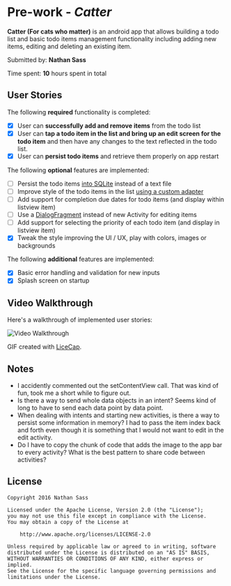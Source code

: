 # Pre-work - *Catter*

**Catter (For cats who matter)** is an android app that allows building a todo list and basic todo items management functionality including adding new items, editing and deleting an existing item.

Submitted by: **Nathan Sass**

Time spent: **10** hours spent in total

## User Stories

The following **required** functionality is completed:

* [x] User can **successfully add and remove items** from the todo list
* [x] User can **tap a todo item in the list and bring up an edit screen for the todo item** and then have any changes to the text reflected in the todo list.
* [x] User can **persist todo items** and retrieve them properly on app restart

The following **optional** features are implemented:

* [ ] Persist the todo items [into SQLite](http://guides.codepath.com/android/Persisting-Data-to-the-Device#sqlite) instead of a text file
* [ ] Improve style of the todo items in the list [using a custom adapter](http://guides.codepath.com/android/Using-an-ArrayAdapter-with-ListView)
* [ ] Add support for completion due dates for todo items (and display within listview item)
* [ ] Use a [DialogFragment](http://guides.codepath.com/android/Using-DialogFragment) instead of new Activity for editing items
* [ ] Add support for selecting the priority of each todo item (and display in listview item)
* [x] Tweak the style improving the UI / UX, play with colors, images or backgrounds

The following **additional** features are implemented:

* [x] Basic error handling and validation for new inputs
* [x] Splash screen on startup

## Video Walkthrough 

Here's a walkthrough of implemented user stories:

<img src='http://i.imgur.com/link/to/your/gif/file.gif' title='Video Walkthrough' width='' alt='Video Walkthrough' />

GIF created with [LiceCap](http://www.cockos.com/licecap/).

## Notes

- I accidently commented out the setContentView call. That was kind of fun, took me a short while to figure out.
- Is there a way to send whole data objects in an intent? Seems kind of long to have to send each data point by data point.
- When dealing with intents and starting new activities, is there a way to persist some information in memory? I had to pass the item index back and forth even though it is something that I would not want to edit in the edit activity.
- Do I have to copy the chunk of code that adds the image to the app bar to every activity? What is the best pattern to share code between activities?

## License

    Copyright 2016 Nathan Sass

    Licensed under the Apache License, Version 2.0 (the "License");
    you may not use this file except in compliance with the License.
    You may obtain a copy of the License at

        http://www.apache.org/licenses/LICENSE-2.0

    Unless required by applicable law or agreed to in writing, software
    distributed under the License is distributed on an "AS IS" BASIS,
    WITHOUT WARRANTIES OR CONDITIONS OF ANY KIND, either express or implied.
    See the License for the specific language governing permissions and
    limitations under the License.
